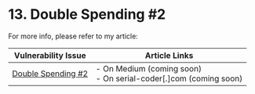 # 13. Double Spending #2

For more info, please refer to my article:

| Vulnerability Issue | Article Links |
| --- | --- |
| [Double Spending #2]() | - On Medium (coming soon)<br /> - On serial-coder[.]com (coming soon) |